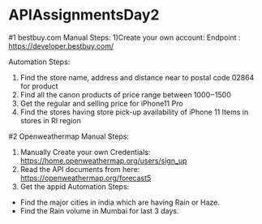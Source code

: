 # APIAssignmentsDay2

#1 bestbuy.com
Manual Steps: 
1)Create your own account:
Endpoint : https://developer.bestbuy.com/

Automation Steps:
1. Find the store name, address and distance near to postal code 02864 for product 
2. Find all the canon products of price range between $1000-$1500
3. Get the regular and selling price for iPhone11 Pro
4. Find the stores having store pick-up availability of iPhone 11 Items in stores in RI region

#2 Openweathermap
Manual Steps:
1) Manually Create your own Credentials: https://home.openweathermap.org/users/sign_up
2) Read the API documents from here:
    https://openweathermap.org/forecast5
3) Get the appid
Automation Steps:
- Find the major cities in india which are having Rain or Haze.
- Find the Rain volume in Mumbai for last 3 days.
